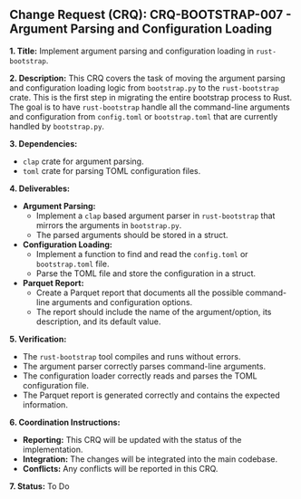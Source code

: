 ## Change Request (CRQ): CRQ-BOOTSTRAP-007 - Argument Parsing and Configuration Loading

**1. Title:** Implement argument parsing and configuration loading in `rust-bootstrap`.

**2. Description:**
This CRQ covers the task of moving the argument parsing and configuration loading logic from `bootstrap.py` to the `rust-bootstrap` crate. This is the first step in migrating the entire bootstrap process to Rust. The goal is to have `rust-bootstrap` handle all the command-line arguments and configuration from `config.toml` or `bootstrap.toml` that are currently handled by `bootstrap.py`.

**3. Dependencies:**
*   `clap` crate for argument parsing.
*   `toml` crate for parsing TOML configuration files.

**4. Deliverables:**
*   **Argument Parsing:**
    *   Implement a `clap` based argument parser in `rust-bootstrap` that mirrors the arguments in `bootstrap.py`.
    *   The parsed arguments should be stored in a struct.
*   **Configuration Loading:**
    *   Implement a function to find and read the `config.toml` or `bootstrap.toml` file.
    *   Parse the TOML file and store the configuration in a struct.
*   **Parquet Report:**
    *   Create a Parquet report that documents all the possible command-line arguments and configuration options.
    *   The report should include the name of the argument/option, its description, and its default value.

**5. Verification:**
*   The `rust-bootstrap` tool compiles and runs without errors.
*   The argument parser correctly parses command-line arguments.
*   The configuration loader correctly reads and parses the TOML configuration file.
*   The Parquet report is generated correctly and contains the expected information.

**6. Coordination Instructions:**
*   **Reporting:** This CRQ will be updated with the status of the implementation.
*   **Integration:** The changes will be integrated into the main codebase.
*   **Conflicts:** Any conflicts will be reported in this CRQ.

**7. Status:** To Do
